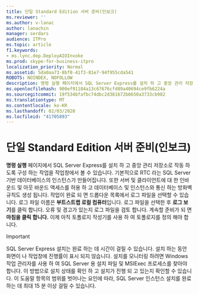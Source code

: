 ```yaml
---
title: 단일 Standard Edition 서버 준비(인보크)
ms.reviewer: ''
ms.author: v-lanac
author: lanachin
manager: serdars
audience: ITPro
ms.topic: article
f1.keywords:
- ms.lync.dep.DeployAIOInvoke
ms.prod: skype-for-business-itpro
localization_priority: Normal
ms.assetid: 5da0aa73-8bf8-41f3-81e7-94f955cda541
ROBOTS: NOINDEX, NOFOLLOW
description: 명령 실행 페이지에서 SQL Server Express를 설치 하 고 중앙 관리 저장소로 작동 하도록 구성 하는 작업을 작업창에서 볼 수 있습니다. 기본적으로 RTC 라는 SQL Server 기반 데이터베이스의 인스턴스가 만들어집니다. 또한 서버 및 클라이언트에 대 한 인바운드 및 아웃 바운드 액세스를 허용 하 고 데이터베이스 및 인스턴스와 통신 하는 방화벽 규칙도 생성 됩니다. 작업이 완료 되 면 드롭다운 목록에서 로그 파일을 선택할 수 있습니다. 로그 파일 이름은 부트스트랩 로컬 컴퓨터입니다. 로그 파일을 선택한 후 로그 보기를 클릭 합니다. 오류 및 경고가 있는지 로그 파일을 검토 합니다. 계속할 준비가 되 면 마침을 클릭 합니다. 이제 아직 토폴로지 작성기를 사용 하 여 토폴로지를 정의 해야 합니다.
ms.openlocfilehash: 900ef91184a13c67676cfd89a40694ce9fb6224a
ms.sourcegitcommit: 19f534bfafbc74dbc2d381672b0650a3733cb982
ms.translationtype: MT
ms.contentlocale: ko-KR
ms.lasthandoff: 02/03/2020
ms.locfileid: "41705893"
---
```

# <a name="prepare-single-standard-edition-server-invoke"></a>단일 Standard Edition 서버 준비(인보크)
 
**명령 실행** 페이지에서 SQL Server Express를 설치 하 고 중앙 관리 저장소로 작동 하도록 구성 하는 작업을 작업창에서 볼 수 있습니다. 기본적으로 RTC 라는 SQL Server 기반 데이터베이스의 인스턴스가 만들어집니다. 또한 서버 및 클라이언트에 대 한 인바운드 및 아웃 바운드 액세스를 허용 하 고 데이터베이스 및 인스턴스와 통신 하는 방화벽 규칙도 생성 됩니다. 작업이 완료 되 면 드롭다운 목록에서 로그 파일을 선택할 수 있습니다. 로그 파일 이름은 **부트스트랩 로컬 컴퓨터**입니다. 로그 파일을 선택한 후 **로그 보기**를 클릭 합니다. 오류 및 경고가 있는지 로그 파일을 검토 합니다. 계속할 준비가 되 면 **마침을 클릭 합니다.** 이제 아직 토폴로지 작성기를 사용 하 여 토폴로지를 정의 해야 합니다.
  
> [!IMPORTANT]
> SQL Server Express 설치는 완료 하는 데 시간이 걸릴 수 있습니다. 설치 하는 동안 화면이 나 작업창에 진행률이 표시 되지 않습니다. 설치를 모니터링 하려면 Windows 작업 관리자를 사용 하 여 SQL Server 용 설치 파일 및 MSIExec 프로세스를 찾아야 합니다. 이 방법으로 설치 상태를 확인 하 고 설치가 진행 되 고 있는지 확인할 수 있습니다. 이 도움말 항목의 범위를 벗어나는 요인에 따라, SQL Server 인스턴스 설치를 완료 하는 데 최대 15 분 이상 걸릴 수 있습니다. 
  

